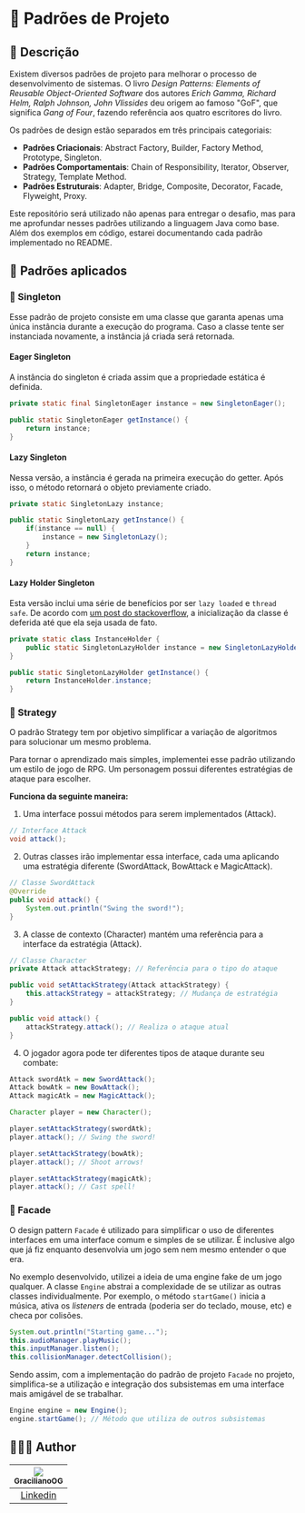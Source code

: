 # 📑 Padrões de Projeto

## 📖 Descrição

Existem diversos padrões de projeto para melhorar o processo de desenvolvimento de sistemas. O livro _Design Patterns: Elements of Reusable Object-Oriented Software_ dos autores _Erich Gamma, Richard Helm, Ralph Johnson, John Vlissides_ deu origem ao famoso "GoF", que significa _Gang of Four_, fazendo referência aos quatro escritores do livro.

Os padrões de design estão separados em três principais categoriais:

- **Padrões Criacionais**: Abstract Factory, Builder, Factory Method, Prototype, Singleton.
- **Padrões Comportamentais**: Chain of Responsibility, Iterator, Observer, Strategy, Template Method.
- **Padrões Estruturais**: Adapter, Bridge, Composite, Decorator, Facade, Flyweight, Proxy.

Este repositório será utilizado não apenas para entregar o desafio, mas para me aprofundar nesses padrões utilizando a linguagem Java como base. Além dos exemplos em código, estarei documentando cada padrão implementado no README.

## 🎯 Padrões aplicados

### 📌 Singleton

Esse padrão de projeto consiste em uma classe que garanta apenas uma única instância durante a execução do programa. Caso a classe tente ser instanciada novamente, a instância já criada será retornada.

#### Eager Singleton

A instância do singleton é criada assim que a propriedade estática é definida.

```java
private static final SingletonEager instance = new SingletonEager();

public static SingletonEager getInstance() {
    return instance;
}
```

#### Lazy Singleton

Nessa versão, a instância é gerada na primeira execução do getter. Após isso, o método retornará o objeto previamente criado.

```java
private static SingletonLazy instance;

public static SingletonLazy getInstance() {
    if(instance == null) {
        instance = new SingletonLazy();
    }
    return instance;
}
```

#### Lazy Holder Singleton

Esta versão inclui uma série de benefícios por ser `lazy loaded` e `thread safe`. De acordo com [um post do stackoverflow](https://stackoverflow.com/questions/15019306/regarding-static-holder-singleton-pattern/24018148#24018148), a inicialização da classe é deferida até que ela seja usada de fato.

```java
private static class InstanceHolder {
    public static SingletonLazyHolder instance = new SingletonLazyHolder();
}

public static SingletonLazyHolder getInstance() {
    return InstanceHolder.instance;
}
```

### 📌 Strategy

O padrão Strategy tem por objetivo simplificar a variação de algoritmos para solucionar um mesmo problema.

Para tornar o aprendizado mais simples, implementei esse padrão utilizando um estilo de jogo de RPG. Um personagem possui diferentes estratégias de ataque para escolher.

**Funciona da seguinte maneira:**

1. Uma interface possui métodos para serem implementados (Attack).

```java
// Interface Attack
void attack();
```

2. Outras classes irão implementar essa interface, cada uma aplicando uma estratégia diferente (SwordAttack, BowAttack e MagicAttack).

```java
// Classe SwordAttack
@Override
public void attack() {
    System.out.println("Swing the sword!");
}
```

3. A classe de contexto (Character) mantém uma referência para a interface da estratégia (Attack).

```java
// Classe Character
private Attack attackStrategy; // Referência para o tipo do ataque

public void setAttackStrategy(Attack attackStrategy) {
    this.attackStrategy = attackStrategy; // Mudança de estratégia
}

public void attack() {
    attackStrategy.attack(); // Realiza o ataque atual
}
```

4. O jogador agora pode ter diferentes tipos de ataque durante seu combate:

```java
Attack swordAtk = new SwordAttack();
Attack bowAtk = new BowAttack();
Attack magicAtk = new MagicAttack();

Character player = new Character();

player.setAttackStrategy(swordAtk);
player.attack(); // Swing the sword!

player.setAttackStrategy(bowAtk);
player.attack(); // Shoot arrows!

player.setAttackStrategy(magicAtk);
player.attack(); // Cast spell!
```

### 📌 Facade

O design pattern `Facade` é utilizado para simplificar o uso de diferentes interfaces em uma interface comum e simples de se utilizar. É inclusive algo que já fiz enquanto desenvolvia um jogo sem nem mesmo entender o que era.

No exemplo desenvolvido, utilizei a ideia de uma engine fake de um jogo qualquer. A classe `Engine` abstrai a complexidade de se utilizar as outras classes individualmente. Por exemplo, o método `startGame()` inicia a música, ativa os _listeners_ de entrada (poderia ser do teclado, mouse, etc) e checa por colisões.

```java
System.out.println("Starting game...");
this.audioManager.playMusic();
this.inputManager.listen();
this.collisionManager.detectCollision();
```

Sendo assim, com a implementação do padrão de projeto `Facade` no projeto, simplifica-se a utilização e integração dos subsistemas em uma interface mais amigável de se trabalhar.

```java
Engine engine = new Engine();
engine.startGame(); // Método que utiliza de outros subsistemas
```

## 🧑🏻‍💻 Author

| [<img src="https://avatars.githubusercontent.com/u/72778164?s=96&v=4"><br><sub>GracilianoOG</sub>](https://github.com/GracilianoOG) |
| :---------------------------------------------------------------------------------------------------------------------------------: |
|                                       [Linkedin](https://www.linkedin.com/in/gabrielgmbarros)                                       |
